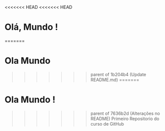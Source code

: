 <<<<<<< HEAD
<<<<<<< HEAD
# Olá, Mundo !
=======
# Ola Mundo
>>>>>>> parent of 1b204b4 (Update README.md)
=======
# Ola Mundo !
>>>>>>> parent of 7636b2d (Alterações no README)
 Primeiro Repositorio do curso de GitHub
